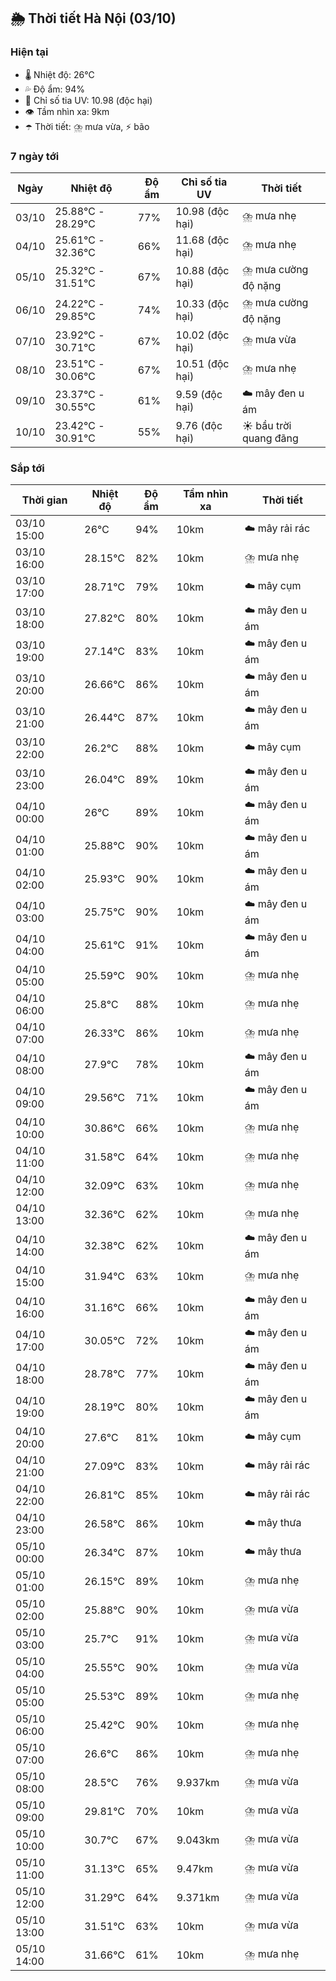 ## 🌦️ Thời tiết Hà Nội (03/10)

### Hiện tại

- 🌡️ Nhiệt độ: 26℃
- 💦 Độ ẩm: 94%
- 🌟 Chỉ số tia UV: 10.98 (độc hại)
- 👁️ Tầm nhìn xa: 9km
- ☂️ Thời tiết: ⛈️ mưa vừa, ⚡ bão

### 7 ngày tới

| Ngày | Nhiệt độ | Độ ẩm | Chỉ số tia UV | Thời tiết |
| --- | --- | --- | --- | --- |
| 03/10 | 25.88℃ - 28.29℃ | 77% | 10.98 (độc hại) | ⛈️ mưa nhẹ |
| 04/10 | 25.61℃ - 32.36℃ | 66% | 11.68 (độc hại) | ⛈️ mưa nhẹ |
| 05/10 | 25.32℃ - 31.51℃ | 67% | 10.88 (độc hại) | ⛈️ mưa cường độ nặng |
| 06/10 | 24.22℃ - 29.85℃ | 74% | 10.33 (độc hại) | ⛈️ mưa cường độ nặng |
| 07/10 | 23.92℃ - 30.71℃ | 67% | 10.02 (độc hại) | ⛈️ mưa vừa |
| 08/10 | 23.51℃ - 30.06℃ | 67% | 10.51 (độc hại) | ⛈️ mưa nhẹ |
| 09/10 | 23.37℃ - 30.55℃ | 61% | 9.59 (độc hại) | ☁️ mây đen u ám |
| 10/10 | 23.42℃ - 30.91℃ | 55% | 9.76 (độc hại) | ☀️ bầu trời quang đãng |

### Sắp tới

| Thời gian | Nhiệt độ | Độ ẩm | Tầm nhìn xa | Thời tiết |
| --- | --- | --- | --- | --- |
| 03/10 15:00 | 26℃ | 94% | 10km | ☁️ mây rải rác |
| 03/10 16:00 | 28.15℃ | 82% | 10km | ⛈️ mưa nhẹ |
| 03/10 17:00 | 28.71℃ | 79% | 10km | ☁️ mây cụm |
| 03/10 18:00 | 27.82℃ | 80% | 10km | ☁️ mây đen u ám |
| 03/10 19:00 | 27.14℃ | 83% | 10km | ☁️ mây đen u ám |
| 03/10 20:00 | 26.66℃ | 86% | 10km | ☁️ mây đen u ám |
| 03/10 21:00 | 26.44℃ | 87% | 10km | ☁️ mây đen u ám |
| 03/10 22:00 | 26.2℃ | 88% | 10km | ☁️ mây cụm |
| 03/10 23:00 | 26.04℃ | 89% | 10km | ☁️ mây đen u ám |
| 04/10 00:00 | 26℃ | 89% | 10km | ☁️ mây đen u ám |
| 04/10 01:00 | 25.88℃ | 90% | 10km | ☁️ mây đen u ám |
| 04/10 02:00 | 25.93℃ | 90% | 10km | ☁️ mây đen u ám |
| 04/10 03:00 | 25.75℃ | 90% | 10km | ☁️ mây đen u ám |
| 04/10 04:00 | 25.61℃ | 91% | 10km | ☁️ mây đen u ám |
| 04/10 05:00 | 25.59℃ | 90% | 10km | ⛈️ mưa nhẹ |
| 04/10 06:00 | 25.8℃ | 88% | 10km | ⛈️ mưa nhẹ |
| 04/10 07:00 | 26.33℃ | 86% | 10km | ⛈️ mưa nhẹ |
| 04/10 08:00 | 27.9℃ | 78% | 10km | ☁️ mây đen u ám |
| 04/10 09:00 | 29.56℃ | 71% | 10km | ☁️ mây đen u ám |
| 04/10 10:00 | 30.86℃ | 66% | 10km | ⛈️ mưa nhẹ |
| 04/10 11:00 | 31.58℃ | 64% | 10km | ⛈️ mưa nhẹ |
| 04/10 12:00 | 32.09℃ | 63% | 10km | ⛈️ mưa nhẹ |
| 04/10 13:00 | 32.36℃ | 62% | 10km | ⛈️ mưa nhẹ |
| 04/10 14:00 | 32.38℃ | 62% | 10km | ☁️ mây đen u ám |
| 04/10 15:00 | 31.94℃ | 63% | 10km | ⛈️ mưa nhẹ |
| 04/10 16:00 | 31.16℃ | 66% | 10km | ☁️ mây đen u ám |
| 04/10 17:00 | 30.05℃ | 72% | 10km | ☁️ mây đen u ám |
| 04/10 18:00 | 28.78℃ | 77% | 10km | ☁️ mây đen u ám |
| 04/10 19:00 | 28.19℃ | 80% | 10km | ☁️ mây đen u ám |
| 04/10 20:00 | 27.6℃ | 81% | 10km | ☁️ mây cụm |
| 04/10 21:00 | 27.09℃ | 83% | 10km | ☁️ mây rải rác |
| 04/10 22:00 | 26.81℃ | 85% | 10km | ☁️ mây rải rác |
| 04/10 23:00 | 26.58℃ | 86% | 10km | ☁️ mây thưa |
| 05/10 00:00 | 26.34℃ | 87% | 10km | ☁️ mây thưa |
| 05/10 01:00 | 26.15℃ | 89% | 10km | ⛈️ mưa nhẹ |
| 05/10 02:00 | 25.88℃ | 90% | 10km | ⛈️ mưa vừa |
| 05/10 03:00 | 25.7℃ | 91% | 10km | ⛈️ mưa vừa |
| 05/10 04:00 | 25.55℃ | 90% | 10km | ⛈️ mưa vừa |
| 05/10 05:00 | 25.53℃ | 89% | 10km | ⛈️ mưa nhẹ |
| 05/10 06:00 | 25.42℃ | 90% | 10km | ⛈️ mưa nhẹ |
| 05/10 07:00 | 26.6℃ | 86% | 10km | ⛈️ mưa nhẹ |
| 05/10 08:00 | 28.5℃ | 76% | 9.937km | ⛈️ mưa vừa |
| 05/10 09:00 | 29.81℃ | 70% | 10km | ⛈️ mưa vừa |
| 05/10 10:00 | 30.7℃ | 67% | 9.043km | ⛈️ mưa vừa |
| 05/10 11:00 | 31.13℃ | 65% | 9.47km | ⛈️ mưa vừa |
| 05/10 12:00 | 31.29℃ | 64% | 9.371km | ⛈️ mưa vừa |
| 05/10 13:00 | 31.51℃ | 63% | 10km | ⛈️ mưa vừa |
| 05/10 14:00 | 31.66℃ | 61% | 10km | ⛈️ mưa nhẹ |
